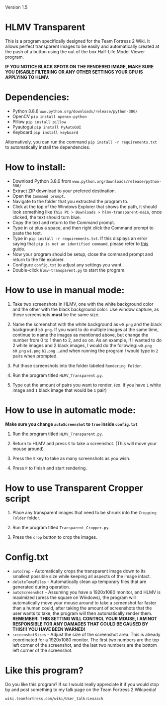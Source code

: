 Version 1.5

# HLMV Transparent
This is a program specifically designed for the Team Fortress 2 Wiki. It allows perfect transparent images to be easily and automatically created at the push of a button using the out of the box Half-Life Model Viewer program.

**IF YOU NOTICE BLACK SPOTS ON THE RENDERED IMAGE, MAKE SURE YOU DISABLE FILTERING OR ANY OTHER SETTINGS YOUR GPU IS APPLYING TO HLMV.**

# Dependencies:

- Python 3.8.6 `www.python.org/downloads/release/python-386/`
- OpenCV `pip install opencv-python`
- Pillow `pip install pillow`
- Pyautogui `pip install PyAutoGUI`
- Keyboard `pip install keyboard`

Alternatively, you can run the command `pip install -r requirements.txt` to automatically install the dependencies.

# How to install:

- Download Python 3.8.6 from `www.python.org/downloads/release/python-386/`
- Extract ZIP download to your prefered destination.
- Open the `Command prompt`.
- Navigate to the folder that you extracted the program to.
- Click at the top of the Windows Explorer that shows the path, it should look something like `This PC > Downloads > hlmv-transparent-main`, once clicked, the text should turn blue.
- Copy the text and return to the Command prompt.
- Type in `cd` plus a space, and then right click the Command prompt to paste the text.
- Type in `pip install -r requirements.txt`. If this displays an error saying that `pip is not an identified command`, please refer to [this](https://appuals.com/fix-pip-is-not-recognized-as-an-internal-or-external-command/) guide.
- Now your program should be setup, close the command prompt and return to the file explorer.
- Configure `config.txt` to adjust any settings you want.
- Double-click `hlmv-transparent.py` to start the program.

# How to use in manual mode:

1. Take two screenshots in HLMV, one with the white background color and the other with the black background color. Use window capture, as these screenshots **must** be the same size.

2. Name the screenshot with the white background as `w0.png` and the black background `b0.png`. If you want to do multiple images at the same time, continue to name the images as mentioned above, but change the number from 0 to 1 then to 2, and so on.
As an example, if I wanted to do 2 white images and 2 black images, I would do the following:
`w0.png`
`b0.png`
`w1.png`
`b1.png`
...and when running the program I would type in `2` pairs when prompted.

3. Put those screenshots into the folder labeled `Rendering Folder`.

4. Run the program titled `HLMV_Transparent.py`.

5. Type out the amount of pairs you want to render. (ex. if you have `1` white image and `1` black image that would be `1` pair)

# How to use in automatic mode:

**Make sure you change `autoScreenshot` to `true` inside `config.txt`**

1. Run the program titled `HLMV_Transparent.py`.

2. Return to HLMV and press `S` to take a screenshot. (This will move your mouse around)

3. Press the `S` key to take as many screenshots as you wish.

4. Press `P` to finish and start rendering.

# How to use Transparent Cropper script

1. Place any transparent images that need to be shrunk into the `Cropping Folder` folder.

2. Run the program titled `Transparent_Cropper.py`.

3. Press the `crop` button to crop the images.

# Config.txt
- `autoCrop` - Automatically crops the transparent image down to its smallest possible size while keeping all aspects of the image intact.
- `deleteTempFiles` - Automatically clean up temporary files that are generated during operation.
- `autoScreenshot` - Assuming you have a 1920x1080 monitor, and HLMV is maximized (press the square on Windows), the program will automatically move your mouse around to take a screenshot far faster than a human could, after taking the amount of screenshots that the user wants to take, the program will then automatically render them. **REMEMBER: THIS SETTING WILL CONTROL YOUR MOUSE, I AM NOT RESPONSIBLE FOR ANY DAMAGES THAT COULD BE CAUSED BY THIS!!! YOU HAVE BEEN WARNED!**
- `screenshotSizes` - Adjust the size of the screenshot area. This is already coordinated for a 1920x1080 monitor. The first two numbers are the top left corner of the screenshot, and the last two numbers are the bottom left corner of the screenshot.

# Like this program?
Do you like this program? If so I would really appreciate it if you would stop by and post something to my talk page on the Team Fortress 2 Wikipedia!

```wiki.teamfortress.com/wiki/User_talk:Lexzach```
